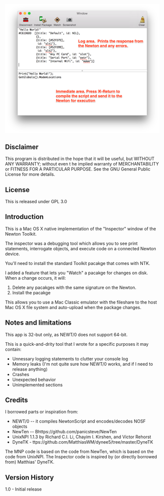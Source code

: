 ![Screenshot](/images/screenshot.png?raw=true "NewtonInspector Screenshot")

Disclaimer
----------
This program is distributed in the hope that it will be useful, but WITHOUT ANY WARRANTY; without even t
he implied warranty of MERCHANTABILITY or FITNESS FOR A PARTICULAR PURPOSE.  See the GNU General Public 
License for more details.

License
-------
This is released under GPL 3.0

Introduction
------------

This is a Mac OS X native implementation of the "Inspector" window of the Newton Toolkit.

The inspector was a debugging tool which allows you to see print statements, interrogate objects,
and execute code on a connected Newton device.

You'll need to install the standard Toolkit pacakge that comes with NTK.

I added a feature that lets you "Watch" a pacakge for changes on disk.  When a change occurs, it
will:

1. Delete any pacakges with the same signature on the Newton.
2. Install the pacakge

This allows you to use a Mac Classic emulator with the fileshare to the host Mac OS X file system
and auto-upload when the package changes.

Notes and limitations
---------------------
This app is 32-but only, as NEWT/0 does not support 64-bit.

This is a quick-and-drity tool that I wrote for a specific purposes it may contain:

- Unnessary logging statements to clutter your console log
- Memory leaks (I'm not quite sure how NEWT/0 works, and if I need to release anything)
- Crashes
- Unexpected behavior
- Unimplemented sections

Credits
-------
I borrowed parts or inspiration from:

- NEWT/0 -- it compiles NewtonScript and encodes/decodes NOSF objects
- NewTen -- Bhttps://github.com/panicsteve/NewTen
- UnixNPI 1.1.3 by Richard C.I. Li, Chayim I. Kirshen, and Victor Rehorst
- DyneTK - ttps://github.com/MatthiasWM/dynee5/tree/master/DyneTK

The MNP code is based on the code from NewTen, which is based on the code from UnixNPI.
The Inspector code is inspired by (or directly borrowed from) Matthias' DyneTK.

Version History
----------------
1.0 - Initial release
